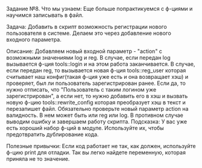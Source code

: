 Задание №8.
Что мы узнаем:
Еще больше попрактикуемся с ф-циями и научимся записывать в файл.

Задача:
Добавить в скрипт возможность регистрации нового пользователя в системе. Делаем это через добавление нового входного параметра.

Описание:
Добавляем новый входной параметр - "action" с возможными значениями log и reg.
В случае, если передан log вызывается ф-ция tools::login и на этом работа заканчивается.
В случае, если передан reg, то вызывается новая ф-ция tools::reg_user которая считывает наш конфиг(такая ф-ция уже есть и она возвращает хэш) и проверяет, был ли пользователь зарегистрирован ранее. Если да, то нужно отписать, что "Пользователь с таким логином уже зарегистрирован", а если нет, то нужно добавить его в хэш
и вызвать новую ф-цию tools::rewrite_config которая преобразует хэш в текст и перезапишет файл.
Обязательно проверьте новый параметр action на валидность. В нем может быть или reg или log. В противном случае выводим ошибку и завершаем работу скрипта.
Подсказка:
У вас уже есть хороший набор ф-ций в модуле. Используйте их, чтобы предотвратить дублирование кода.

Полезные привычки:
Если код работает не так, как должен, используйте ф-цию print для отладки. Так вы легко найдете переменную, которая приняла не то значение.
